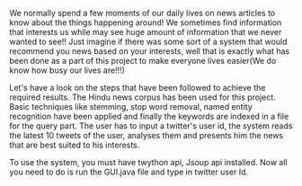 We normally spend a few moments of our daily lives on news articles to know about the things happening around!
We sometimes find information that interests us while may see huge amount of information that we never wanted to see!!
Just imagine if there was some sort of a system that would recommend you news based on your interests, well that is exactly what has been done as a part of this project to make everyone lives easier(We do know how busy our lives are!!!)

Let's have a look on the steps that have been followed to achieve the required results.
The Hindu news corpus has been used for this project. Basic techniques like stemming, stop word removal, named entity recognition have been applied and finally the keywords are indexed in a file for the query part.
The user has to input a twitter's user id, the system reads the latest 10 tweets of the user, analyses them and presents him the news that are best suited to his interests.

To use the system, you must have twython api, Jsoup api installed. Now all you need to do is run the GUI.java file and type in twitter user Id.
